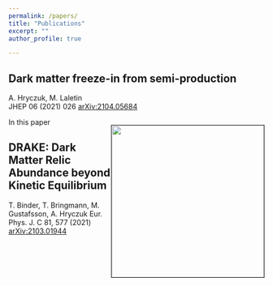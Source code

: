 ```yaml
---
permalink: /papers/
title: "Publications"
excerpt: ""
author_profile: true

---
```


<p>


</p>


Dark matter freeze-in from semi-production
------

A. Hryczuk, M. Laletin <br>
JHEP 06 (2021) 026 [arXiv:2104.05684](https://arxiv.org/2104.05684)

<div>
    <p style="float: right;"><img src="http://ahryczuk.github.io/files/Y_semi.pdf" height="300px" width="300px" border="1px"></p>
    <p> In this paper </p>
</div>




DRAKE: Dark Matter Relic Abundance beyond Kinetic Equilibrium
------

T. Binder, T. Bringmann, M. Gustafsson, A. Hryczuk
Eur. Phys. J. C 81, 577 (2021) [arXiv:2103.01944](https://arxiv.org/2103.01944)
